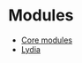 # Modules

- [Core modules](core "Core modules")
- [Lydia](lydia "Lydia")
<!--stackedit_data:
eyJoaXN0b3J5IjpbMTU3MzYwNjEwOCw3MzM5MjcxNzldfQ==
-->